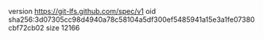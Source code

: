 version https://git-lfs.github.com/spec/v1
oid sha256:3d07305cc98d4940a78c58104a5df300ef5485941a15e3a1fe07380cbf72cb02
size 12166
